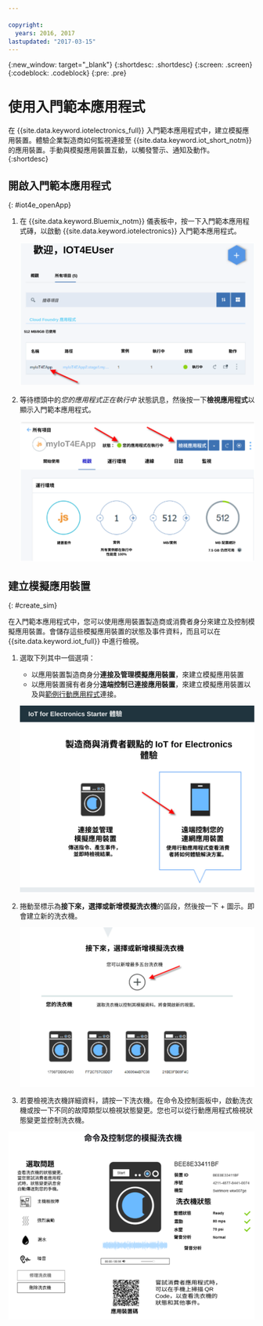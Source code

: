 ```yaml
---

copyright:
  years: 2016, 2017
lastupdated: "2017-03-15"
---
```


<!-- Common attributes used in the template are defined as follows: -->
{:new_window: target="\_blank"}
{:shortdesc: .shortdesc}
{:screen: .screen}
{:codeblock: .codeblock}
{:pre: .pre}


# 使用入門範本應用程式
在 {{site.data.keyword.iotelectronics_full}} 入門範本應用程式中，建立模擬應用裝置。體驗企業製造商如何監視連接至 {{site.data.keyword.iot_short_notm}} 的應用裝置。手動與模擬應用裝置互動，以觸發警示、通知及動作。
{:shortdesc}


## 開啟入門範本應用程式
{: #iot4e_openApp}

1. 在 {{site.data.keyword.Bluemix_notm}} 儀表板中，按一下入門範本應用程式磚，以啟動 {{site.data.keyword.iotelectronics}} 入門範本應用程式。

    ![儀表板中的 {{site.data.keyword.iotelectronics}}。](images/IoT4E_bm_dashboard.svg "儀表板中的 {{site.data.keyword.iotelectronics}}")

2. 等待標頭中的*您的應用程式正在執行中* 狀態訊息，然後按一下**檢視應用程式**以顯示入門範本應用程式。

    ![{{site.data.keyword.iotelectronics}} 檢視應用程式。](images/IoT4E_view_app.svg "{{site.data.keyword.iotelectronics}} 檢視應用程式")

## 建立模擬應用裝置
{: #create_sim}

在入門範本應用程式中，您可以使用應用裝置製造商或消費者身分來建立及控制模擬應用裝置。會儲存這些模擬應用裝置的狀態及事件資料，而且可以在 {{site.data.keyword.iot_full}} 中進行檢視。

1. 選取下列其中一個選項：
    - 以應用裝置製造商身分**連接及管理模擬應用裝置**，來建立模擬應用裝置
    - 以應用裝置擁有者身分**遠端控制已連接應用裝置**，來建立模擬應用裝置以及與[範例行動應用程式](iotelectronics_config_mobile.html)連接。

    ![{{site.data.keyword.iotelectronics}} 入門範本體驗](images/IoT4E_remotely_option.svg "{{site.data.keyword.iotelectronics}} 入門範本體驗")

2. 捲動至標示為**接下來，選擇或新增模擬洗衣機**的區段，然後按一下 + 圖示。即會建立新的洗衣機。

    ![新增洗衣機。](images/IoT4E_add_washer.svg "新增洗衣機")

3. 若要檢視洗衣機詳細資料，請按一下洗衣機。在命令及控制面板中，啟動洗衣機或按一下不同的故障類型以檢視狀態變更。您也可以從行動應用程式檢視狀態變更並控制洗衣機。

  ![洗衣機狀態詳細資料。](images/IoT4E_washer_control.svg "洗衣機狀態詳細資料")
